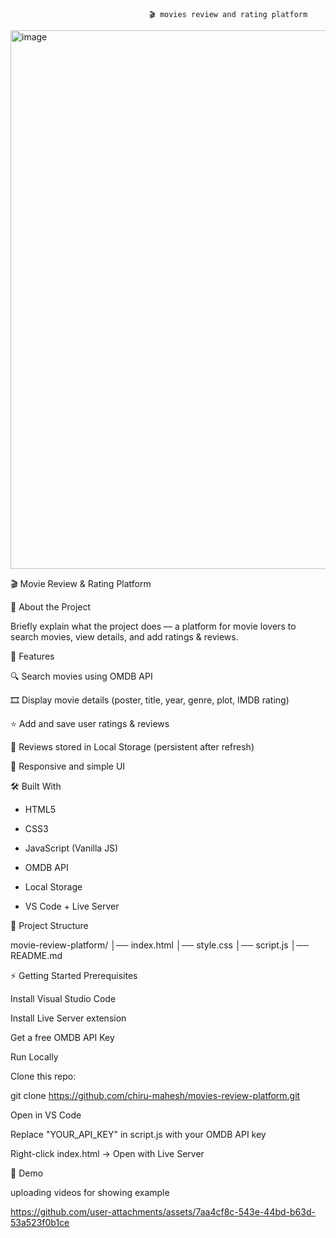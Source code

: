                                    🎬 movies review and rating platform




<img width="1848" height="862" alt="image" src="https://github.com/user-attachments/assets/d1140efa-b91f-433a-adb0-8bc332cb66a4" />



🎬 Movie Review & Rating Platform

📌 About the Project

Briefly explain what the project does — a platform for movie lovers to search movies, view details, and add ratings & reviews.

🚀 Features

🔍 Search movies using OMDB API

🎞️ Display movie details (poster, title, year, genre, plot, IMDB rating)

⭐ Add and save user ratings & reviews

💾 Reviews stored in Local Storage (persistent after refresh)

📱 Responsive and simple UI

🛠️ Built With

* HTML5

* CSS3

* JavaScript (Vanilla JS)

* OMDB API

* Local Storage

* VS Code + Live Server

📂 Project Structure

movie-review-platform/
│── index.html
│── style.css
│── script.js
│── README.md



⚡ Getting Started
Prerequisites

Install Visual Studio Code

Install Live Server extension

Get a free OMDB API Key

Run Locally

Clone this repo: 

git clone https://github.com/chiru-mahesh/movies-review-platform.git

Open in VS Code

Replace "YOUR_API_KEY" in script.js with your OMDB API key

Right-click index.html → Open with Live Server

🎥 Demo

uploading videos for showing example

https://github.com/user-attachments/assets/7aa4cf8c-543e-44bd-b63d-53a523f0b1ce
